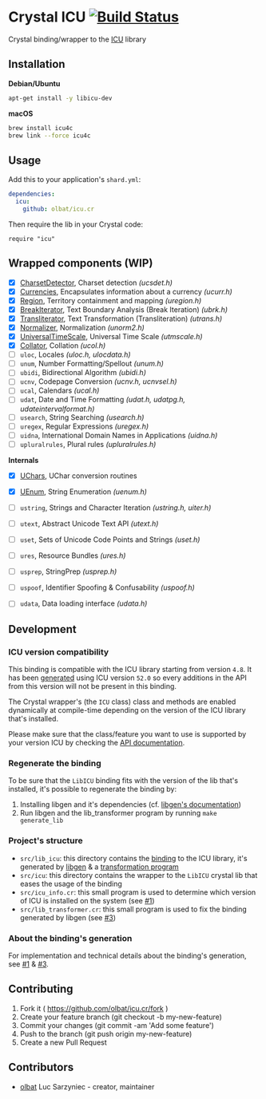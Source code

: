 # Crystal ICU [![Build Status](https://secure.travis-ci.org/olbat/icu.cr.png?branch=master)](https://travis-ci.org/olbat/icu.cr)

Crystal binding/wrapper to the [ICU](http://site.icu-project.org/) library


## Installation
__Debian/Ubuntu__
```bash
apt-get install -y libicu-dev
```

__macOS__
```bash
brew install icu4c
brew link --force icu4c
```


## Usage

Add this to your application's `shard.yml`:
```yaml
dependencies:
  icu:
    github: olbat/icu.cr
```

Then require the lib in your Crystal code:
```crystal
require "icu"
```


## Wrapped components (WIP)
- [x] [CharsetDetector](https://olbat.github.io/icu.cr/ICU/CharsetDetector.html), Charset detection _(ucsdet.h)_
- [x] [Currencies](https://olbat.github.io/icu.cr/ICU/Currencies.html), Encapsulates information about a currency _(ucurr.h)_
- [x] [Region](https://olbat.github.io/icu.cr/ICU/Region.html), Territory containment and mapping _(uregion.h)_
- [x] [BreakIterator](https://olbat.github.io/icu.cr/ICU/BreakIterator.html), Text Boundary Analysis (Break Iteration) _(ubrk.h)_
- [x] [Transliterator](https://olbat.github.io/icu.cr/ICU/Transliterator.html), Text Transformation (Transliteration) _(utrans.h)_
- [x] [Normalizer](https://olbat.github.io/icu.cr/ICU/Normalizer.html), Normalization _(unorm2.h)_
- [x] [UniversalTimeScale](https://olbat.github.io/icu.cr/ICU/UniversalTimeScale.html), Universal Time Scale _(utmscale.h)_
- [x] [Collator](https://olbat.github.io/icu.cr/ICU/Collator.html), Collation _(ucol.h)_
- [ ] `uloc`, Locales _(uloc.h, ulocdata.h)_
- [ ] `unum`, Number Formatting/Spellout _(unum.h)_
- [ ] `ubidi`, Bidirectional Algorithm _(ubidi.h)_
- [ ] `ucnv`, Codepage Conversion _(ucnv.h, ucnvsel.h)_
- [ ] `ucal`, Calendars _(ucal.h)_
- [ ] `udat`, Date and Time Formatting _(udat.h, udatpg.h, udateintervalformat.h)_
- [ ] `usearch`, String Searching _(usearch.h)_
- [ ] `uregex`, Regular Expressions _(uregex.h)_
- [ ] `uidna`, International Domain Names in Applications _(uidna.h)_
- [ ] `upluralrules`, Plural rules _(upluralrules.h)_

__Internals__
- [x] [UChars](https://olbat.github.io/icu.cr/ICU/UChars.html), UChar conversion routines
- [x] [UEnum](https://olbat.github.io/icu.cr/ICU/UEnum.html), String Enumeration _(uenum.h)_
- [ ] `ustring`, Strings and Character Iteration _(ustring.h, uiter.h)_
- [ ] `utext`, Abstract Unicode Text API _(utext.h)_
- [ ] `uset`, Sets of Unicode Code Points and Strings _(uset.h)_
- [ ] `ures`, Resource Bundles _(ures.h)_
- [ ] `usprep`, StringPrep _(usprep.h)_
- [ ] `uspoof`, Identifier Spoofing & Confusability _(uspoof.h)_
- [ ] `udata`, Data loading interface _(udata.h)_


## Development

### ICU version compatibility
This binding is compatible with the ICU library starting from version `4.8`.
It has been [generated](lib.yml) using ICU version `52.0` so every additions in the API from this version will not be present in this binding.

The Crystal wrapper's (the `ICU` class) class and methods are enabled dynamically at compile-time depending on the version of the ICU library that's installed.

Please make sure that the class/feature you want to use is supported by your version ICU by checking the [API documentation](http://icu-project.org/apiref/icu4c/).

### Regenerate the binding
To be sure that the `LibICU` binding fits with the version of the lib that's installed, it's possible to regenerate the binding by:

1. Installing libgen and it's dependencies (cf. [libgen's documentation](https://github.com/olbat/libgen#installation))
2. Run libgen and the lib_transformer program by running `make generate_lib`

### Project's structure
- `src/lib_icu`: this directory contains the [binding](https://crystal-lang.org/docs/syntax_and_semantics/c_bindings/lib.html) to the ICU library, it's generated by [libgen](https://github.com/olbat/libgen) & a [transformation program](src/lib_transformer.cr)
- `src/icu`: this directory contains the wrapper to the `LibICU` crystal lib that eases the usage of the binding
- `src/icu_info.cr`: this small program is used to determine which version of ICU is installed on the system (see [#1](https://github.com/olbat/icu.cr/issues/1))
- `src/lib_transformer.cr`: this small program is used to fix the binding generated by libgen (see [#3](https://github.com/olbat/icu.cr/issues/3))

### About the binding's generation

For implementation and technical details about the binding's generation, see [#1](https://github.com/olbat/icu.cr/issues/1) & [#3](https://github.com/olbat/icu.cr/issues/3).


## Contributing

1. Fork it ( https://github.com/olbat/icu.cr/fork )
2. Create your feature branch (git checkout -b my-new-feature)
3. Commit your changes (git commit -am 'Add some feature')
4. Push to the branch (git push origin my-new-feature)
5. Create a new Pull Request

## Contributors

- [olbat](https://github.com/olbat) Luc Sarzyniec - creator, maintainer
